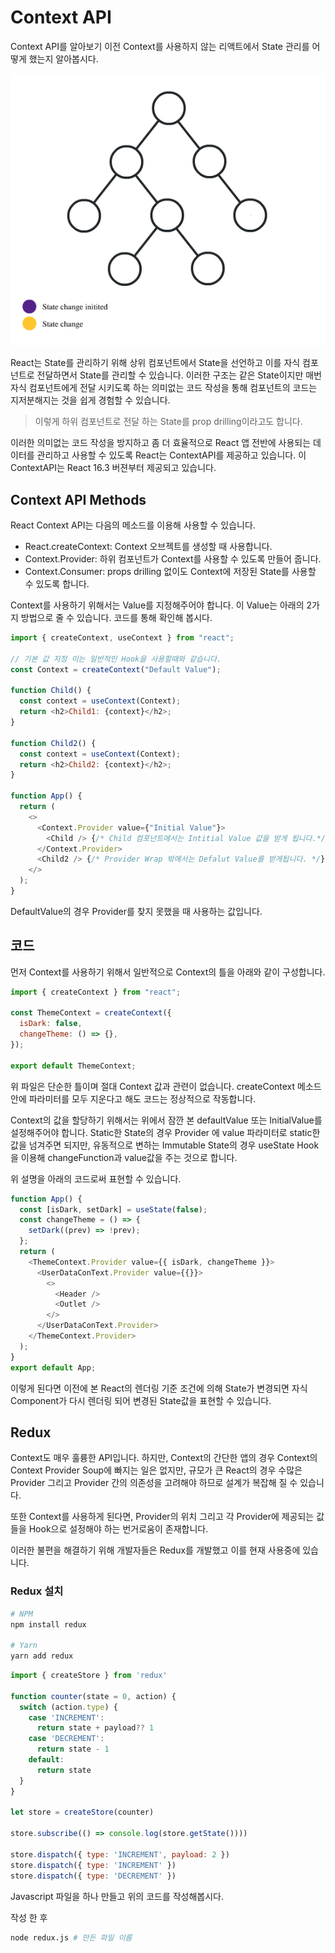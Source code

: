 # Context API

Context API를 알아보기 이전 Context를 사용하지 않는 리액트에서 State 관리를 어떻게 했는지 알아봅시다.

![React State](image/react-state.gif)

React는 State를 관리하기 위해 상위 컴포넌트에서 State을 선언하고 이를 자식 컴포넌트로 전달하면서 State를 관리할 수 있습니다. 이러한 구조는 같은 State이지만 매번 자식 컴포넌트에게 전달 시키도록 하는 의미없는 코드 작성을 통해 컴포넌트의 코드는 지저분해지는 것을 쉽게 경험할 수 있습니다.

> 이렇게 하위 컴포넌트로 전달 하는 State를 prop drilling이라고도 합니다.

이러한 의미없는 코드 작성을 방지하고 좀 더 효율적으로 React 앱 전반에 사용되는 데이터를 관리하고 사용할 수 있도록 React는 ContextAPI를 제공하고 있습니다. 이 ContextAPI는 React 16.3 버젼부터 제공되고 있습니다.

## Context API Methods

React Context API는 다음의 메소드를 이용해 사용할 수 있습니다.

- React.createContext: Context 오브젝트를 생성할 때 사용합니다.
- Context.Provider: 하위 컴포넌트가 Context를 사용할 수 있도록 만들어 줍니다.
- Context.Consumer: props drilling 없이도 Context에 저장된 State를 사용할 수 있도록 합니다.

Context를 사용하기 위해서는 Value를 지정해주어야 합니다. 이 Value는 아래의 2가지 방법으로 줄 수 있습니다. 코드를 통해 확인해 봅시다.

```javascript
import { createContext, useContext } from "react";

// 기본 값 지정 이는 일반적인 Hook을 사용할때와 같습니다.
const Context = createContext("Default Value");

function Child() {
  const context = useContext(Context);
  return <h2>Child1: {context}</h2>;
}

function Child2() {
  const context = useContext(Context);
  return <h2>Child2: {context}</h2>;
}

function App() {
  return (
    <>
      <Context.Provider value={"Initial Value"}>
        <Child /> {/* Child 컴포넌트에서는 Intitial Value 값을 받게 됩니다.*/}
      </Context.Provider>
      <Child2 /> {/* Provider Wrap 밖에서는 Defalut Value를 받게됩니다. */}
    </>
  );
}
```

DefaultValue의 경우 Provider를 찾지 못했을 때 사용하는 값입니다.

## 코드

먼저 Context를 사용하기 위해서 일반적으로 Context의 틀을 아래와 같이 구성합니다.

```javascript
import { createContext } from "react";

const ThemeContext = createContext({
  isDark: false,
  changeTheme: () => {},
});

export default ThemeContext;
```

위 파일은 단순한 틀이며 절대 Context 값과 관련이 없습니다. createContext 메소드 안에 파라미터를 모두 지운다고 해도 코드는 정상적으로 작동합니다.

Context의 값을 할당하기 위해서는 위에서 잠깐 본 defaultValue 또는 InitialValue를 설정해주어야 합니다. Static한 State의 경우 Provider 에 value 파라미터로 static한 값을 넘겨주면 되지만, 유동적으로 변하는 Immutable State의 경우 useState Hook을 이용해 changeFunction과 value값을 주는 것으로 합니다.

위 설명을 아래의 코드로써 표현할 수 있습니다.

```javascript
function App() {
  const [isDark, setDark] = useState(false);
  const changeTheme = () => {
    setDark((prev) => !prev);
  };
  return (
    <ThemeContext.Provider value={{ isDark, changeTheme }}>
      <UserDataConText.Provider value={{}}>
        <>
          <Header />
          <Outlet />
        </>
      </UserDataConText.Provider>
    </ThemeContext.Provider>
  );
}
export default App;
```

이렇게 된다면 이전에 본 React의 렌더링 기준 조건에 의해 State가 변경되면 자식 Component가 다시 렌더링 되어 변경된 State값을 표현할 수 있습니다.

## Redux

Context도 매우 훌륭한 API입니다. 하지만, Context의 간단한 앱의 경우 Context의 Context Provider Soup에 빠지는 일은 없지만, 규모가 큰 React의 경우 수많은 Provider 그리고 Provider 간의 의존성을 고려해야 하므로 설계가 복잡해 질 수 있습니다.

또한 Context를 사용하게 된다면, Provider의 위치 그리고 각 Provider에 제공되는 값들을 Hook으로 설정해야 하는 번거로움이 존재합니다.

이러한 불편을 해결하기 위해 개발자들은 Redux를 개발했고 이를 현재 사용중에 있습니다.

### Redux 설치

```bash
# NPM
npm install redux

# Yarn
yarn add redux
```

```javascript
import { createStore } from 'redux'

function counter(state = 0, action) {
  switch (action.type) {
    case 'INCREMENT':
      return state + payload?? 1
    case 'DECREMENT':
      return state - 1
    default:
      return state
  }
}

let store = createStore(counter)

store.subscribe(() => console.log(store.getState())))

store.dispatch({ type: 'INCREMENT', payload: 2 })
store.dispatch({ type: 'INCREMENT' })
store.dispatch({ type: 'DECREMENT' })
```

Javascript 파일을 하나 만들고 위의 코드를 작성해봅시다.

작성 한 후

```bash
node redux.js # 만든 파일 이름
```
